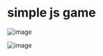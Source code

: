 # simple js game 
![image](https://github.com/user-attachments/assets/6cbf7cc7-a5c2-492e-9743-df6bbdd0072f)

![image](https://github.com/user-attachments/assets/4c27f090-eb77-48ca-ae5f-5048e532c18c)

